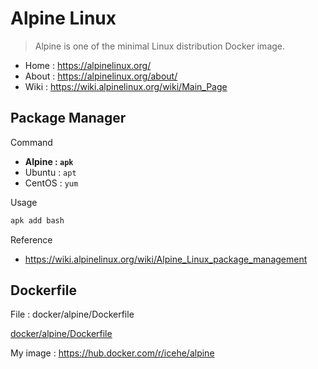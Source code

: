 # Alpine Linux

> Alpine is one of the minimal Linux distribution Docker image.

- Home : https://alpinelinux.org/
- About : https://alpinelinux.org/about/
- Wiki : https://wiki.alpinelinux.org/wiki/Main_Page

## Package Manager

Command

- **Alpine : `apk`**
- Ubuntu : `apt`
- CentOS : `yum`

Usage

```bash
apk add bash
```

Reference

-  https://wiki.alpinelinux.org/wiki/Alpine_Linux_package_management

## Dockerfile

File : docker/alpine/Dockerfile

[docker/alpine/Dockerfile](Dockerfile ':include :type=code docker')

My image : https://hub.docker.com/r/icehe/alpine
